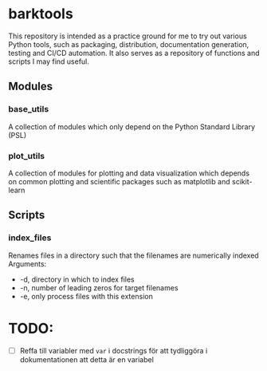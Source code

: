 # barktools

This repository is intended as a practice ground for me to try out various Python tools, such as packaging, distribution, documentation generation, testing and CI/CD automation. It also serves as a repository of functions and scripts I may find useful.

## Modules
### base_utils

A collection of modules which only depend on the Python Standard Library (PSL)

### plot_utils

A collection of modules for plotting and data visualization which depends on common plotting and scientific packages such as matplotlib and scikit-learn


## Scripts
### index_files
Renames files in a directory such that the filenames are numerically indexed
Arguments:
- -d, directory in which to index files
- -n, number of leading zeros for target filenames
- -e, only process files with this extension

# TODO:

- [ ] Reffa till variabler med ``var`` i docstrings för att tydliggöra i dokumentationen att detta är en variabel
